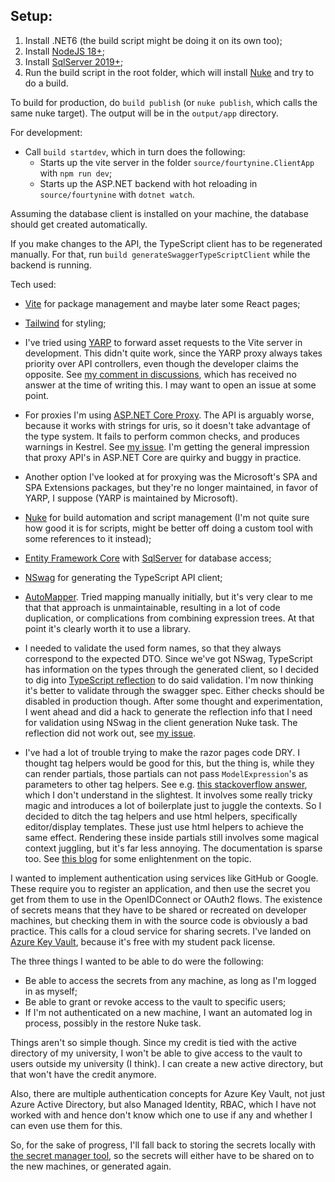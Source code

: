 ﻿## Setup:


1. Install .NET6 (the build script might be doing it on its own too);
2. Install [NodeJS 18+](https://nodejs.org/en/);
3. Install [SqlServer 2019+](https://www.microsoft.com/en-us/sql-server/sql-server-downloads);
4. Run the build script in the root folder, which will install [Nuke](https://nuke.build/) and try to do a build.


To build for production, do `build publish` (or `nuke publish`, which calls the same nuke target).
The output will be in the `output/app` directory.

For development:
- Call `build startdev`, which in turn does the following:
    - Starts up the vite server in the folder `source/fourtynine.ClientApp` with `npm run dev`;
    - Starts up the ASP.NET backend with hot reloading in `source/fourtynine` with `dotnet watch`.

Assuming the database client is installed on your machine, the database should get created automatically.

If you make changes to the API, the TypeScript client has to be regenerated manually. For that, run `build generateSwaggerTypeScriptClient` while the backend is running.

Tech used:

- [Vite](https://vitejs.dev/) for package management and maybe later some React pages;

- [Tailwind](https://tailwindcss.com/) for styling;

- I've tried using [YARP](https://microsoft.github.io/reverse-proxy/index.html) to forward asset requests to the Vite server in development.
This didn't quite work, since the YARP proxy always takes priority over API controllers, even though the developer claims the opposite.
See [my comment in discussions](https://github.com/microsoft/reverse-proxy/discussions/792#discussioncomment-4119355), which has received no answer at the time of writing this.
I may want to open an issue at some point.

- For proxies I'm using [ASP.NET Core Proxy](https://github.com/twitchax/AspNetCore.Proxy).
The API is arguably worse, because it works with strings for uris, so it doesn't take advantage of the type system.
It fails to perform common checks, and produces warnings in Kestrel. See [my issue](https://github.com/twitchax/AspNetCore.Proxy/issues/101).
I'm getting the general impression that proxy API's in ASP.NET Core are quirky and buggy in practice.

- Another option I've looked at for proxying was the Microsoft's SPA and SPA Extensions packages, but they're no longer maintained, in favor of YARP, I suppose (YARP is maintained by Microsoft).

- [Nuke](https://nuke.build/) for build automation and script management (I'm not quite sure how good it is for scripts, might be better off doing a custom tool with some references to it instead);

- [Entity Framework Core](https://docs.microsoft.com/en-us/ef/core/) with [SqlServer](https://docs.microsoft.com/en-us/ef/core/providers/sql-server/?tabs=dotnet-core-cli) for database access;

- [NSwag](https://github.com/RicoSuter/NSwag) for generating the TypeScript API client;

- [AutoMapper](https://automapper.org/).
Tried mapping manually initially, but it's very clear to me that that approach is unmaintainable, resulting in a lot of code duplication, or complications from combining expression trees.
At that point it's clearly worth it to use a library.

- I needed to validate the used form names, so that they always correspond to the expected DTO.
Since we've got NSwag, TypeScript has information on the types through the generated client, so I decided to dig into [TypeScript reflection](https://github.com/Hookyns/tst-reflect) to do said validation.
I'm now thinking it's better to validate through the swagger spec.
Either checks should be disabled in production though.
After some thought and experimentation, I went ahead and did a hack to generate the reflection info that I need for validation using NSwag in the client generation Nuke task. The reflection did not work out, see [my issue](https://github.com/Hookyns/tst-reflect/issues/83).

- I've had a lot of trouble trying to make the razor pages code DRY.
I thought tag helpers would be good for this, but the thing is, while they can render partials, those partials can not pass `ModelExpression`'s as parameters to other tag helpers.
See e.g. [this stackoverflow answer](https://stackoverflow.com/a/55474543/9731532), which I don't understand in the slightest.
It involves some really tricky magic and introduces a lot of boilerplate just to juggle the contexts.
So I decided to ditch the tag helpers and use html helpers, specifically editor/display templates. These just use html helpers to achieve the same effect. Rendering these inside partials still involves some magical context juggling, but it's far less annoying. The documentation is sparse too.
See [this blog](https://cpratt.co/displaytemplates-and-editortemplates-for-fun-and-profit/) for some enlightenment on the topic.

I wanted to implement authentication using services like GitHub or Google.
These require you to register an application, and then use the secret you get from them to use in the OpenIDConnect or OAuth2 flows.
The existence of secrets means that they have to be shared or recreated on developer machines, but checking them in with the source code is obviously a bad practice.
This calls for a cloud service for sharing secrets.
I've landed on [Azure Key Vault](https://azure.microsoft.com/en-us/services/key-vault/), because it's free with my student pack license.

The three things I wanted to be able to do were the following:
- Be able to access the secrets from any machine, as long as I'm logged in as myself;
- Be able to grant or revoke access to the vault to specific users;
- If I'm not authenticated on a new machine, I want an automated log in process, possibly in the restore Nuke task.

Things aren't so simple though.
Since my credit is tied with the active directory of my university, I won't be able to give access to the vault to users outside my university (I think).
I can create a new active directory, but that won't have the credit anymore.

Also, there are multiple authentication concepts for Azure Key Vault, not just Azure Active Directory, but also Managed Identity, RBAC, which I have not worked with and hence don't know which one to use if any and whether I can even use them for this.

So, for the sake of progress, I'll fall back to storing the secrets locally with [the secret manager tool](https://learn.microsoft.com/en-us/aspnet/core/security/app-secrets?view=aspnetcore-7.0&tabs=windows#how-the-secret-manager-tool-works), so the secrets will either have to be shared on to the new machines, or generated again.